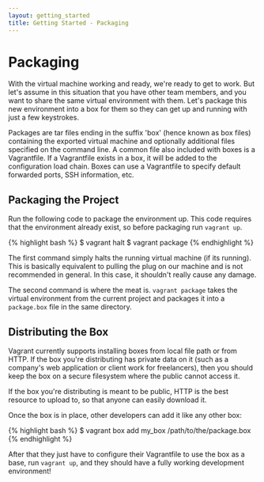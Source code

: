 ```yaml
---
layout: getting_started
title: Getting Started - Packaging
---
```

# Packaging

With the virtual machine working and ready, we're ready to get to work.
But let's assume in this situation that you have other team members, and
you want to share the same virtual environment with them. Let's package this
new environment into a box for them so they can get up and running
with just a few keystrokes.

Packages are tar files ending in the suffix 'box' (hence known as box files)
containing the exported virtual machine and optionally
additional files specified on the command line. A common file also included
with boxes is a Vagrantfile. If a Vagrantfile exists in a box, it will be
added to the configuration load chain. Boxes can use a Vagrantfile to specify
default forwarded ports, SSH information, etc.

## Packaging the Project

Run the following code to package the environment up. This code requires
that the environment already exist, so before packaging run `vagrant up`.

{% highlight bash %}
$ vagrant halt
$ vagrant package
{% endhighlight %}

The first command simply halts the running virtual machine (if its running).
This is basically equivalent to pulling the plug on our machine and is not
recommended in general. In this case, it shouldn't really cause any damage.

The second command is where the meat is. `vagrant package` takes the virtual
environment from the current project and packages it into a `package.box`
file in the same directory.

## Distributing the Box

Vagrant currently supports installing boxes from local file path or from
HTTP. If the box you're distributing has private data on it (such as a
company's web application or client work for freelancers), then you should
keep the box on a secure filesystem where the public cannot access it.

If the box you're distributing is meant to be public, HTTP is the best
resource to upload to, so that anyone can easily download it.

Once the box is in place, other developers can add it like any other box:

{% highlight bash %}
$ vagrant box add my_box /path/to/the/package.box
{% endhighlight %}

After that they just have to configure their Vagrantfile to use the box as
a base, run `vagrant up`, and they should have a fully working development
environment!